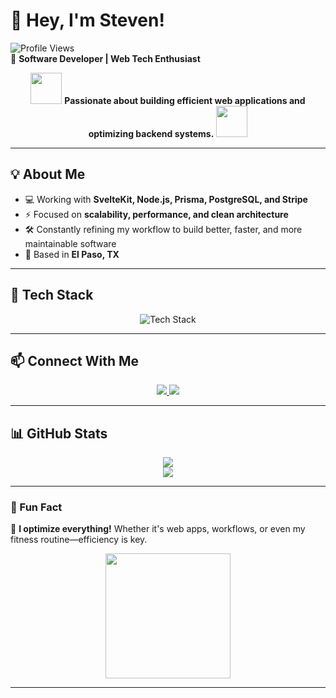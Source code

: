# **👋 Hey, I'm Steven!**  

![Profile Views](https://komarev.com/ghpvc/?username=httpsteven&style=flat-square)  
🚀 **Software Developer | Web Tech Enthusiast**  

<div align="center">
  <img src="https://media.giphy.com/media/3o6gbbuLW76jkt8vIc/giphy.gif" width="50">
  <b>Passionate about building efficient web applications and optimizing backend systems.</b>
  <img src="https://media.giphy.com/media/3o6gbbuLW76jkt8vIc/giphy.gif" width="50">
</div>

---

## **💡 About Me**
- 💻 Working with **SvelteKit, Node.js, Prisma, PostgreSQL, and Stripe**  
- ⚡ Focused on **scalability, performance, and clean architecture**  
- 🛠️ Constantly refining my workflow to build better, faster, and more maintainable software  
- 📍 Based in **El Paso, TX**  

---

## **🚀 Tech Stack**
<p align="center">
  <img src="https://skillicons.dev/icons?i=svelte,js,ts,nodejs,postgres,prisma,aws,stripe" alt="Tech Stack" />
</p>

---

## **📫 Connect With Me**
<p align="center">
  <a href="https://www.linkedin.com/in/httpsteven">
    <img src="https://img.shields.io/badge/LinkedIn-%230077B5.svg?style=flat&logo=linkedin&logoColor=white" />
  </a>
  <a href="https://twitter.com/httpsteven">
    <img src="https://img.shields.io/badge/Twitter-%231DA1F2.svg?style=flat&logo=twitter&logoColor=white" />
  </a>
</p>

---

## **📊 GitHub Stats**
<div align="center">
  <img src="https://github-readme-streak-stats.herokuapp.com/?user=httpsteven&theme=dark&hide_border=true" />
  <br>
  <img src="https://github-readme-stats.vercel.app/api?username=httpsteven&show_icons=true&theme=dark&hide_border=true" />
</div>

---

### **🎯 Fun Fact**
🧠 **I optimize everything!** Whether it's web apps, workflows, or even my fitness routine—efficiency is key.  

<div align="center">
  <img src="https://media.giphy.com/media/l41m4tiKeW7waqOli/giphy.gif" width="200">
</div>

---

